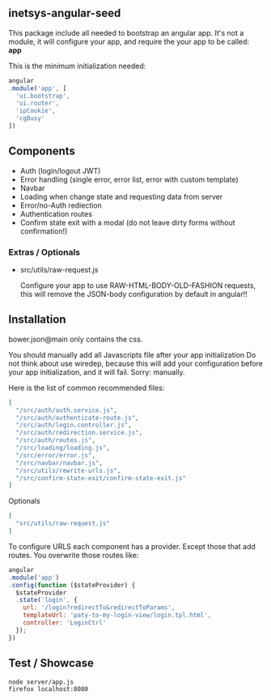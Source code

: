 ## inetsys-angular-seed

This package include all needed to bootstrap an angular app.
It's not a module, it will configure your app, and require the your app
to be called: **app**

This is the minimum initialization needed:


```js
angular
.module('app', [
  'ui.bootstrap',
  'ui.router',
  'ipCookie',
  'cgBusy'
])
```

## Components

* Auth (login/logout JWT)
* Error handling (single error, error list, error with custom template)
* Navbar
* Loading when change state and requesting data from server
* Error/no-Auth rediection
* Authentication routes
* Confirm state exit with a modal (do not leave dirty forms without confirmation!)

### Extras / Optionals

* src/utils/raw-request.js

  Configure your app to use RAW-HTML-BODY-OLD-FASHION requests, this will remove the JSON-body configuration by default in angular!!


## Installation

bower.json@main only contains the css.

You should manually add all Javascripts file after your app initialization
Do not think about use wiredep, because this will add your configuration before your app initialization, and it will fail. Sorry: manually.

Here is the list of common recommended files:

```json
[
  "/src/auth/auth.service.js",
  "/src/auth/authenticate-route.js",
  "/src/auth/login.controller.js",
  "/src/auth/redirection.service.js",
  "/src/auth/routes.js",
  "/src/loading/loading.js",
  "/src/error/error.js",
  "/src/navbar/navbar.js",
  "/src/utils/rewrite-urls.js",
  "/src/confirm-state-exit/confirm-state-exit.js"
]
```

Optionals

```json
[
  "src/utils/raw-request.js"
]
```

To configure URLS each component has a provider.
Except those that add routes. You overwrite those routes like:

```js
angular
.module('app')
.config(function ($stateProvider) {
  $stateProvider
  .state('login', {
    url: '/login?redirectTo&redirectToParams',
    templateUrl: 'paty-to-my-login-view/login.tpl.html',
    controller: 'LoginCtrl'
  });
})
```

## Test / Showcase

```
node server/app.js
firefox localhost:8080
```

